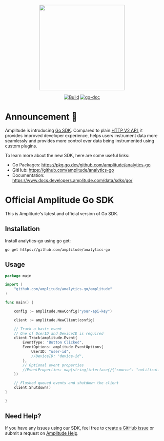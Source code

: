 <p align="center">
  <a href="https://amplitude.com" target="_blank" align="center">
    <img src="https://static.amplitude.com/lightning/46c85bfd91905de8047f1ee65c7c93d6fa9ee6ea/static/media/amplitude-logo-with-text.4fb9e463.svg" width="280">
  </a>
  <br />
</p>

<div align="center">

[![Build](https://github.com/amplitude/analytics-go/actions/workflows/build.yml/badge.svg)](https://github.com/amplitude/analytics-go/actions/workflows/build.yml)
[![go-doc](https://pkg.go.dev/badge/github.com/amplitude/analytics-go?utm_source=godoc)](https://pkg.go.dev/github.com/amplitude/analytics-go)

</div>

# Announcement 📣

Amplitude is introducing [Go SDK](https://pkg.go.dev/github.com/amplitude/analytics-go). Compared to plain [HTTP V2 API](https://www.docs.developers.amplitude.com/analytics/apis/http-v2-api/), it provides improved developer experience, helps users instrument data more seamlessly and provides more control over data being instrumented using custom plugins. 

To learn more about the new SDK, here are some useful links:

* Go Packages: https://pkg.go.dev/github.com/amplitude/analytics-go
* GitHub: https://github.com/amplitude/analytics-go
* Documentation: https://www.docs.developers.amplitude.com/data/sdks/go/


# Official Amplitude Go SDK

This is Amplitude's latest and official version of Go SDK.

## Installation 

Install analytics-go using go get:

```
go get https://github.com/amplitude/analytics-go
```

## Usage
```go
package main

import (
	"github.com/amplitude/analytics-go/amplitude"
)

func main() {

	config := amplitude.NewConfig("your-api-key")

	client := amplitude.NewClient(config)

	// Track a basic event
	// One of UserID and DeviceID is required
	client.Track(amplitude.Event{
		EventType: "Button Clicked",
		EventOptions: amplitude.EventOptions{
			UserID: "user-id",
			//DeviceID: "device-id",
		},
		// Optional event properties
		//EventProperties: map[string]interface{}{"source": "notification"},
	})

	// Flushed queued events and shutdown the client
	client.Shutdown()
}

}

```


## Need Help?
If you have any issues using our SDK, feel free to [create a GitHub issue](https://github.com/amplitude/analytics-go/issues/new) or submit a request on [Amplitude Help](https://help.amplitude.com/hc/en-us/requests/new).

